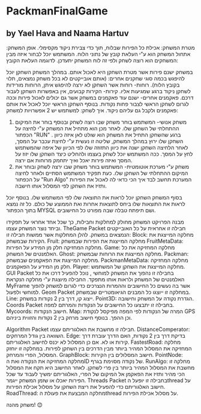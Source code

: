 # PackmanFinalGame
## by Yael Hava and Naama Hartuv
מטרת המשחק: אכילת כל הפירות שבלוח, תוך כדי צבירת ניקוד מקסימלי.
אופן המשחק: אתחול המשחק הוא ע"י העלאת קובץ של נתוני הלוח. המשתמש יוכל לבחור איזה מבין המשחקים הוא רוצה לשחק ולפי זה לוח המשחק יתעדכן.
לדוגמה העלאת הקובץ:

במשחק ישנם פירות אשר מטרת השחקן היא לאכול אותם. במהלך המשחק השחקן יוכל להיפגש בכמה סוגי שחקנים אחרים: (אותם אובייקטים לא בכל משחק נמצאים, תלוי בקובץ הלוח).
רוחות- רוחות אשר השחקן לא ירצה להיפגש איתן, הרוחות מורידות לשחקן ניקוד ברגע שמגיעות אליו.
קירות- הקירות קבועים, אין באפשרות השחקן לעבור דרכם.
פאקמנים אחרים- ישנם עוד פאקמנים במשחק אשר גם יכולים לאכול פירות וככה לגרום לשחקן הראשי לצבור פחות נקודות. בנוסף השחקן הראשי יוכל לאכול את אותם פאקמנים ולקבל גם עליהם ניקוד.
איך לשחק: למשתמש יש 2 אפשרויות למשחק:
1.	משחק אנושי- המשתמש בוחר משחק שבו רוצה לשחק ובנוסף בוחר את המיקום ההתחלתי של השחקן שלו. לאחר מכן הוא מתחיל את המשחק ע"י לחיצה על הכפתור "RUN" . ברגע שהשחקן התחיל את המשחק הוא שולט לאן איזה כיוון השחקן שלו ירוץ במהלך המשחק, שליטה זו נעשית ע"י לחיצת עכבר על המסך, לאחר הלחיצה השחקן ישנה את כיוון התזוזה שלו לפי הכיוון של איפה שהמשתמש לחץ על המסך. ככה המשתמש יוכל לשחק בעצמו ולהחליט כיצד השחקן שלו יזוז על המסך ואיזה פירות יאכל ואיך יתחמק מרוחות אם ירצה.
2.	משחק ע"י מערכת אוטומטית- המשתמש בוחר משחק שבו ירצה לשחק ובוחר את המיקום ההתחלתי של השחקן שלו. כעת תפקיד המשתמש הסתיים ולאחר לחיצה על הכפתור 
"Run Algo" המערכת תחשב לבד איך הכי כדאי לה לאכול את הפירות ותזיז את השחקן לפי המסלול אותו חישבה. 

בסוף המשחק השחקן יוכל לראות את התוצאה שלו לפי המשתמש שלו. בנוסף יוכל לראות את התוצאות שלו ביחס לתוצאות אחרות ואת הממוצע של כולם. כל זה נמצא בתוך הכפתור MYSQL ושם תיפתח טבלה שבה מפורט כל החישובים.


מבנה הפרויקט
 המשחק מחולק למחלקות וחבילות, כך שכל אחד אחראי על תפקידו וביחד נוצר המשחק עצמו. 
TheGame Packet
חבילה זו אחראית על כל האובייקטים הנמצאים במשחק. להלן המחלקות אשר ממשות חבילה זו:
Block: מחלקה המייצגת את הקירות שבמשחק.
Fruit: מחלקה המייצגת את הפירות שבמשחק
FruitMetaData: מחלקה המחזיקה חלק מן המידע על הפירות.
Game: מחלקה המחזיקה את כל האלמנטים של המשחק.
Ghost: מחלקה המייצגת את הרוחות שבמשחק.
Packman: מחלקה המייצגת את הפאקמנים שבמשחק.
PackmanMetaData: מחלקה המחזיקה חלק מן המידע על הפאקמנים.
Player: מחלקה המייצגת את השחקן של המשתמש.
GUI Packet
בחבילה זו נהפוך את המשחק למוחשי , נוכל להפעיל דרכו את כל האלמנטים של המשחק ולראות אותו מתפקד.
החבילה מיוצגת ע"י מחלקה הנקראת MyFrame אשר בה נעשים כל החישובים וההמרות הנצרכים כדי לגרום למשחק להפוך למוחשי ולפעול. 
Geom Packet
במחלקה זו ייוצגו כל המבנים הגיאומטריים שבמשחק.
Line: ייצוג קו, דרך בין 2 נקודות במשחק.
Point3D: הגדרת נקודה על המשחק וחישובה.
Coords Packet
בחבילה זו יתבצעו כל החישובים על הנקודות והמרתם למפה. 
Mycoords: חישוב הנקודות.
Map: המרה של הנקודות לפי המפה מפיקסל לנקודת GPS וכן ההפך. בנוסף חישוב מרחק בין 2 נקודות והזווית ביניהם.



Algorithm Packet
חבילה זו מחשבת את האלגוריתם עצמו. 
DistanceComperator: השוואה בין גודל המרחקים.
Edge: בדיקת דרך בין 2 נקודות, האם הדרך עוברת דרך קירות או לא. אם כן המסלול לא יכנס לחישוב האלגוריתם. 
FastestRoad: מחלקה המחזיקה את המסלול המהיר ביותר מבין הדרכים בין השחקן לפירות. במחלקה זו יוחזק המסלול, הפרי והמרחק.
GraphBlock: חישוב המסלולים בין הקירות.
PointNode: מחלקה המחזיקה את הנקודה ואת הID של נקודה מסוימת בגרף.
RunAlgo: מחלקה זו מחשבת את המסלול המהיר ביותר בין פרי לשחקן. לאחר החישוב היא תקח את המסלול הכי מהיר ותזיז את הפאקמן אל המיקום של הפרי, האלגוריתם ימשיך לעבוד עד שכל הפירות יאכלו או שזמן המשחק ייגמר.
Threads Packet
בחבילה זו יופעל הthread על חישוב האלגוריתם כדי להפעיל את ריצת השחקן על מסלול אכילת הפירות.
RoadThread: מחלקה המבצעת את פעולת הthread על מסלול אכילת הפירות.

משחק מהנה!
😊
